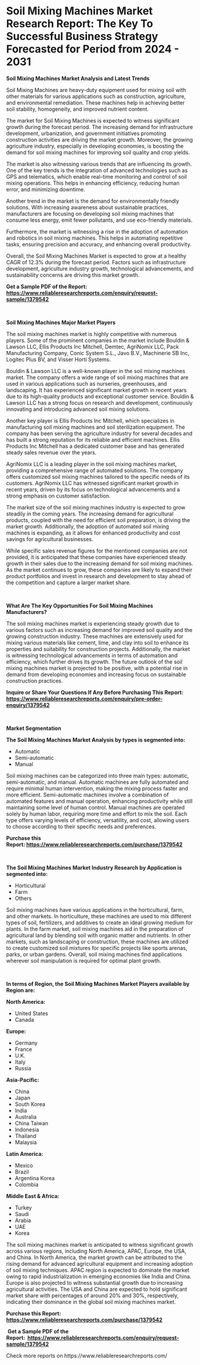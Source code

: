 <p><h1>Soil Mixing Machines Market Research Report: The Key To Successful Business Strategy Forecasted for Period from 2024 - 2031</h1></p><p><strong>Soil Mixing Machines Market Analysis and Latest Trends</strong></p>
<p><p>Soil Mixing Machines are heavy-duty equipment used for mixing soil with other materials for various applications such as construction, agriculture, and environmental remediation. These machines help in achieving better soil stability, homogeneity, and improved nutrient content.</p><p>The market for Soil Mixing Machines is expected to witness significant growth during the forecast period. The increasing demand for infrastructure development, urbanization, and government initiatives promoting construction activities are driving the market growth. Moreover, the growing agriculture industry, especially in developing economies, is boosting the demand for soil mixing machines for improving soil quality and crop yields.</p><p>The market is also witnessing various trends that are influencing its growth. One of the key trends is the integration of advanced technologies such as GPS and telematics, which enable real-time monitoring and control of soil mixing operations. This helps in enhancing efficiency, reducing human error, and minimizing downtime.</p><p>Another trend in the market is the demand for environmentally friendly solutions. With increasing awareness about sustainable practices, manufacturers are focusing on developing soil mixing machines that consume less energy, emit fewer pollutants, and use eco-friendly materials.</p><p>Furthermore, the market is witnessing a rise in the adoption of automation and robotics in soil mixing machines. This helps in automating repetitive tasks, ensuring precision and accuracy, and enhancing overall productivity.</p><p>Overall, the Soil Mixing Machines Market is expected to grow at a healthy CAGR of 12.3% during the forecast period. Factors such as infrastructure development, agriculture industry growth, technological advancements, and sustainability concerns are driving this market growth.</p></p>
<p><strong>Get a Sample PDF of the Report:&nbsp; <a href="https://www.reliableresearchreports.com/enquiry/request-sample/1379542">https://www.reliableresearchreports.com/enquiry/request-sample/1379542</a></strong></p>
<p>&nbsp;</p>
<p><strong>Soil Mixing Machines Major Market Players</strong></p>
<p><p>The soil mixing machines market is highly competitive with numerous players. Some of the prominent companies in the market include Bouldin & Lawson LLC, Ellis Products Inc Mitchell, Demtec, AgriNomix LLC, Pack Manufacturing Company, Conic System S.L., Javo B.V., Machinerie SB Inc, Logitec Plus BV, and Visser Horti Systems.</p><p>Bouldin & Lawson LLC is a well-known player in the soil mixing machines market. The company offers a wide range of soil mixing machines that are used in various applications such as nurseries, greenhouses, and landscaping. It has experienced significant market growth in recent years due to its high-quality products and exceptional customer service. Bouldin & Lawson LLC has a strong focus on research and development, continuously innovating and introducing advanced soil mixing solutions.</p><p>Another key player is Ellis Products Inc Mitchell, which specializes in manufacturing soil mixing machines and soil sterilization equipment. The company has been serving the agriculture industry for several decades and has built a strong reputation for its reliable and efficient machines. Ellis Products Inc Mitchell has a dedicated customer base and has generated steady sales revenue over the years.</p><p>AgriNomix LLC is a leading player in the soil mixing machines market, providing a comprehensive range of automated solutions. The company offers customized soil mixing machines tailored to the specific needs of its customers. AgriNomix LLC has witnessed significant market growth in recent years, driven by its focus on technological advancements and a strong emphasis on customer satisfaction.</p><p>The market size of the soil mixing machines industry is expected to grow steadily in the coming years. The increasing demand for agricultural products, coupled with the need for efficient soil preparation, is driving the market growth. Additionally, the adoption of automated soil mixing machines is expanding, as it allows for enhanced productivity and cost savings for agricultural businesses.</p><p>While specific sales revenue figures for the mentioned companies are not provided, it is anticipated that these companies have experienced steady growth in their sales due to the increasing demand for soil mixing machines. As the market continues to grow, these companies are likely to expand their product portfolios and invest in research and development to stay ahead of the competition and capture a larger market share.</p></p>
<p>&nbsp;</p>
<p><strong>What Are The Key Opportunities For Soil Mixing Machines Manufacturers?</strong></p>
<p><p>The soil mixing machines market is experiencing steady growth due to various factors such as increasing demand for improved soil quality and the growing construction industry. These machines are extensively used for mixing various materials like cement, lime, and clay into soil to enhance its properties and suitability for construction projects. Additionally, the market is witnessing technological advancements in terms of automation and efficiency, which further drives its growth. The future outlook of the soil mixing machines market is projected to be positive, with a potential rise in demand from developing economies and increasing focus on sustainable construction practices.</p></p>
<p><strong>Inquire or Share Your Questions If Any Before Purchasing This Report: <a href="https://www.reliableresearchreports.com/enquiry/pre-order-enquiry/1379542">https://www.reliableresearchreports.com/enquiry/pre-order-enquiry/1379542</a></strong></p>
<p>&nbsp;</p>
<p><strong>Market Segmentation</strong></p>
<p><strong>The Soil Mixing Machines Market Analysis by types is segmented into:</strong></p>
<p><ul><li>Automatic</li><li>Semi-automatic</li><li>Manual</li></ul></p>
<p><p>Soil mixing machines can be categorized into three main types: automatic, semi-automatic, and manual. Automatic machines are fully automated and require minimal human intervention, making the mixing process faster and more efficient. Semi-automatic machines involve a combination of automated features and manual operation, enhancing productivity while still maintaining some level of human control. Manual machines are operated solely by human labor, requiring more time and effort to mix the soil. Each type offers varying levels of efficiency, versatility, and cost, allowing users to choose according to their specific needs and preferences.</p></p>
<p><strong>Purchase this Report:&nbsp;<a href="https://www.reliableresearchreports.com/purchase/1379542">https://www.reliableresearchreports.com/purchase/1379542</a></strong></p>
<p>&nbsp;</p>
<p><strong>The Soil Mixing Machines Market Industry Research by Application is segmented into:</strong></p>
<p><ul><li>Horticultural</li><li>Farm</li><li>Others</li></ul></p>
<p><p>Soil mixing machines have various applications in the horticultural, farm, and other markets. In horticulture, these machines are used to mix different types of soil, fertilizers, and additives to create an ideal growing medium for plants. In the farm market, soil mixing machines aid in the preparation of agricultural land by blending soil with organic matter and nutrients. In other markets, such as landscaping or construction, these machines are utilized to create customized soil mixtures for specific projects like sports arenas, parks, or urban gardens. Overall, soil mixing machines find applications wherever soil manipulation is required for optimal plant growth.</p></p>
<p>&nbsp;</p>
<p><strong>In terms of Region, the Soil Mixing Machines Market Players available by Region are:</strong></p>
<p>
    <p> <strong> North America: </strong>
        <ul>
            <li>United States</li>
            <li>Canada</li>
        </ul>
        </p> 
    <p> <strong> Europe: </strong>
        <ul>
            <li>Germany</li>
            <li>France</li>
            <li>U.K.</li>
            <li>Italy</li>
            <li>Russia</li>
        </ul>
        </p> 
    <p> <strong> Asia-Pacific: </strong>
        <ul>
            <li>China</li>
            <li>Japan</li>
            <li>South Korea</li>
            <li>India</li>
            <li>Australia</li>
            <li>China Taiwan</li>
            <li>Indonesia</li>
            <li>Thailand</li>
            <li>Malaysia</li>
        </ul>
        </p> 
    <p> <strong> Latin America: </strong>
        <ul>
            <li>Mexico</li>
            <li>Brazil</li>
            <li>Argentina Korea</li>
            <li>Colombia</li>
        </ul>
        </p> 
    <p> <strong> Middle East & Africa: </strong>
        <ul>
            <li>Turkey</li>
            <li>Saudi</li>
            <li>Arabia</li>
            <li>UAE</li>
            <li>Korea</li>
        </ul>
    </p>
    </p>
<p><p>The soil mixing machines market is anticipated to witness significant growth across various regions, including North America, APAC, Europe, the USA, and China. In North America, the market growth can be attributed to the rising demand for advanced agricultural equipment and increasing adoption of soil mixing techniques. APAC region is expected to dominate the market owing to rapid industrialization in emerging economies like India and China. Europe is also projected to witness substantial growth due to increasing agricultural activities. The USA and China are expected to hold significant market share with percentages of around 20% and 30%, respectively, indicating their dominance in the global soil mixing machines market.</p></p>
<p><strong>Purchase this Report: <a href="https://www.reliableresearchreports.com/purchase/1379542">https://www.reliableresearchreports.com/purchase/1379542</a></strong></p>
<p>&nbsp;<strong>Get a Sample PDF of the Report:&nbsp;&nbsp;<a href="https://www.reliableresearchreports.com/enquiry/request-sample/1379542">https://www.reliableresearchreports.com/enquiry/request-sample/1379542</a></strong></p>
<p><strong></strong></p>
<p>Check more reports on https://www.reliableresearchreports.com/</p>